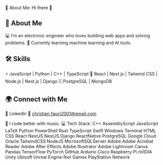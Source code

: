 💫 About Me:
Hi there 👋

## 🚀 About Me
💻 I’m an electronic engineer who loves building web apps and solving problems.
🌱 Currently learning machine learning and AI tools.

## 🛠️ Skills
⚡ JavaScript | Python | C++ | TypeScript
🎨 React | Next.js | Tailwind CSS | Node.js | Nest.js | Django
🗄️ PostgreSQL | MongoDB

## 🌍 Connect with Me
💼 LinkedIn
📧 christian.fauci2001@gmail.com

🎵 I code better with music.
💻 Tech Stack:
C++ AssemblyScript JavaScript LaTeX Python PowerShell Rust TypeScript Swift Windows Terminal HTML CSS React NextJS NestJS Django ReactNative PostgreSQL Google Cloud Oracle TailwindCSS NodeJS MicrosoftSQLServer Adobe Adobe Acrobat Reader Adobe After Effects Adobe Illustrator Adobe Lightroom Canva Pandas TensorFlow PyTorch GitHub Arduino Cisco Raspberry Pi nVIDIA Unity Ubisoft Unreal Engine Riot Games PlayStation Network
